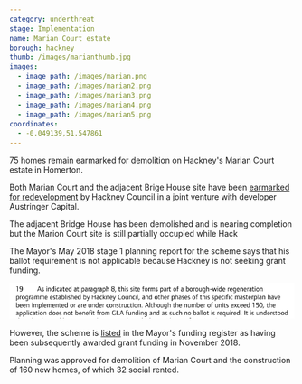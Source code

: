 ```yaml
---
category: underthreat
stage: Implementation 
name: Marian Court estate 
borough: hackney
thumb: /images/marianthumb.jpg
images:
  - image_path: /images/marian.png
  - image_path: /images/marian2.png
  - image_path: /images/marian3.png
  - image_path: /images/marian4.png
  - image_path: /images/marian5.png
coordinates: 
  - -0.049139,51.547861
---
```

75 homes remain earmarked for demolition on Hackney's Marian Court estate in Homerton.

Both Marian Court and the adjacent Brige House site have been [earmarked for redevelopment](https://hackney.gov.uk/bridge-house) by Hackney Council in a joint venture with developer Austringer Capital. 

The adjacent Bridge House has been demolished and is nearing completion but the Marion Court site is still partially occupied while Hack

The Mayor's May 2018 stage 1 planning report for the scheme says that his ballot requirement is not applicable because Hackney is not seeking grant funding.

<img src="/images/marianballot.png" class="img-thumbnail rounded img-fluid">

However, the scheme is [listed](/approved/funding) in the Mayor's funding register as having been subsequently awarded grant funding in November 2018.

Planning was approved for demolition of Marian Court and the construction of 160 new homes, of which 32 social rented.
